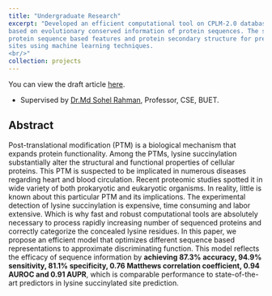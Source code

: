 ```yaml
---
title: "Undergraduate Research"
excerpt: "Developed an efficient computational tool on CPLM-2.0 database which proposed a prediction scheme
based on evolutionary conserved information of protein sequences. The study explored the efficacy of
protein sequence based features and protein secondary structure for predicting Lysine Succinylation
sites using machine learning techniques.
<br/>"
collection: projects
---
```

You can view the draft article [here](https://joyantabasak13.github.io/files/Lys_Suc_Draft.pdf). 
* Supervised by [Dr.Md Sohel Rahman](https://cse.buet.ac.bd/faculty/facdetail.php?id=msrahman), Professor, CSE, BUET.

Abstract
---------
Post-translational modification (PTM) is a biological mechanism that expands protein functionality.
Among the PTMs, lysine succinylation substantially alter the structural and functional properties of
cellular proteins. This PTM is suspected to be implicated in numerous diseases regarding heart and
blood circulation. Recent proteomic studies spotted it in wide variety of both prokaryotic and eukaryotic
organisms. In reality, little is known about this particular PTM and its implications. The experimental
detection of lysine succinylation is expensive, time consuming and labor extensive. Which is why fast and
robust computational tools are absolutely necessary to process rapidly increasing number of sequenced
proteins and correctly categorize the concealed lysine residues. In this paper, we propose an efficient
model that optimizes different sequence based representations to approximate discriminating function.
This model reflects the efficacy of sequence information by **achieving 87.3% accuracy, 94.9% sensitivity,
81.1% specificity, 0.76 Matthews correlation coefficient, 0.94 AUROC and 0.91 AUPR**, which is comparable
performance to state-of-the-art predictors in lysine succinylated site prediction.
